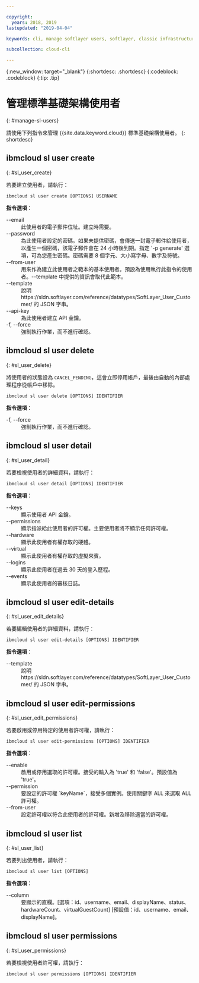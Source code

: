 ```yaml
---

copyright:
  years: 2018, 2019
lastupdated: "2019-04-04"

keywords: cli, manage softlayer users, softlayer, classic infrastructure, user management, ibmcloud sl user

subcollection: cloud-cli

---
```


{:new_window: target="_blank"}
{:shortdesc: .shortdesc}
{:codeblock: .codeblock}
{:tip: .tip}

# 管理標準基礎架構使用者
{: #manage-sl-users}

請使用下列指令來管理 {{site.data.keyword.cloud}} 標準基礎架構使用者。
{: shortdesc}

## ibmcloud sl user create 
{: #sl_user_create} 

若要建立使用者，請執行：
```
ibmcloud sl user create [OPTIONS] USERNAME
```

<strong>指令選項</strong>：
<dl>
<dt>--email</dt>
<dd>此使用者的電子郵件位址。建立時需要。</dd>
<dt>--password</dt>
<dd>為此使用者設定的密碼。如果未提供密碼，會傳送一封電子郵件給使用者，以產生一個密碼，該電子郵件會在 24 小時後到期。指定 '-p generate' 選項，可為您產生密碼。密碼需要 8 個字元、大小寫字母、數字及符號。</dd>
<dt>--from-user</dt>
<dd>用來作為建立此使用者之範本的基本使用者。預設為使用執行此指令的使用者。--template 中提供的資訊會取代此範本。</dd>
<dt>--template</dt>
<dd>說明 https://sldn.softlayer.com/reference/datatypes/SoftLayer_User_Customer/ 的 JSON 字串。</dd>
<dt>--api-key</dt>
<dd>為此使用者建立 API 金鑰。</dd>
<dt>-f, --force</dt>
<dd>強制執行作業，而不進行確認。</dd>
</dl>


## ibmcloud sl user delete 
{: #sl_user_delete} 

將使用者的狀態設為 `CANCEL_PENDING`，這會立即停用帳戶，最後由自動的內部處理程序從帳戶中移除。
```
ibmcloud sl user delete [OPTIONS] IDENTIFIER
```

<strong>指令選項</strong>：
<dl>
<dt>-f, --force</dt>
<dd>強制執行作業，而不進行確認。</dd>
</dl>

## ibmcloud sl user detail 
{: #sl_user_detail} 

若要檢視使用者的詳細資料，請執行：
```
ibmcloud sl user detail [OPTIONS] IDENTIFIER
```

<strong>指令選項</strong>：
<dl>
<dt>--keys</dt>
<dd>顯示使用者 API 金鑰。</dd>
<dt>--permissions</dt>
<dd>顯示指派給此使用者的許可權。主要使用者將不顯示任何許可權。</dd>
<dt>--hardware</dt>
<dd>顯示此使用者有權存取的硬體。</dd>
<dt>--virtual</dt>
<dd>顯示此使用者有權存取的虛擬來賓。</dd>
<dt>--logins</dt>
<dd>顯示此使用者在過去 30 天的登入歷程。</dd>
<dt>--events</dt>
<dd>顯示此使用者的審核日誌。</dd>
</dl>

## ibmcloud sl user edit-details 
{: #sl_user_edit_details} 

若要編輯使用者的詳細資料，請執行：
```
ibmcloud sl user edit-details [OPTIONS] IDENTIFIER
```

<strong>指令選項</strong>：
<dl>
<dt>--template</dt>
<dd>說明 https://sldn.softlayer.com/reference/datatypes/SoftLayer_User_Customer/ 的 JSON 字串。</dd>
</dl>

## ibmcloud sl user edit-permissions 
{: #sl_user_edit_permissions} 

若要啟用或停用特定的使用者許可權，請執行：
```
ibmcloud sl user edit-permissions [OPTIONS] IDENTIFIER
```

<strong>指令選項</strong>：
<dl>
<dt>--enable</dt>
<dd>啟用或停用選取的許可權。接受的輸入為 'true' 和 'false'。預設值為 'true'。</dd>
<dt>--permission</dt>
<dd>要設定的許可權 `keyName`，接受多個實例。使用關鍵字 ALL 來選取 ALL 許可權。</dd>
<dt>--from-user</dt>
<dd>設定許可權以符合此使用者的許可權。新增及移除適當的許可權。</dd>
</dl>

## ibmcloud sl user list 
{: #sl_user_list} 

若要列出使用者，請執行：
```
ibmcloud sl user list [OPTIONS]
```

<strong>指令選項</strong>：
<dl>
<dt>--column</dt>
<dd>要顯示的直欄。[選項：id、username、email、displayName、status、hardwareCount、virtualGuestCount]  [預設值：id、username、email、displayName]。</dd>
</dl>

## ibmcloud sl user permissions 
{: #sl_user_permissions} 

若要檢視使用者許可權，請執行：
```
ibmcloud sl user permissions [OPTIONS] IDENTIFIER
```


